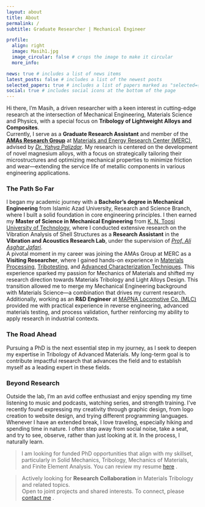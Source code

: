 ```yaml
---
layout: about
title: About
permalink: /
subtitle: Graduate Researcher | Mechanical Engineer

profile:
  align: right
  image: Masih1.jpg
  image_circular: false # crops the image to make it circular
  more_info: 

news: true # includes a list of news items
latest_posts: false # includes a list of the newest posts
selected_papers: true # includes a list of papers marked as "selected={true}"
social: true # includes social icons at the bottom of the page
---
```


Hi there, I’m Masih, a driven researcher with a keen interest in cutting-edge research at the intersection of Mechanical Engineering, Materials Science and Physics, with a special focus on **Tribology of Lightweight Alloys and Composites**.<br>
Currently, I serve as a **Graduate Research Assistant** and member of the [**AMAs Research Group**](https://amasgroup.github.io/) at [Materials and Energy Research Center (MERC)](https://en.merc.ac.ir/), advised by [*Dr. Yahya Palizdar*](https://scholar.google.com/citations?user=tY66SMIAAAAJ&hl=en). My research is centered on the development of novel magnesium alloys, with a focus on strategically tailoring their microstructures and optimizing mechanical properties to minimize friction and wear—extending the service life of metallic components in various engineering applications.
### The Path So Far
I began my academic journey with a **Bachelor’s degree in Mechanical Engineering** from Islamic Azad University, Research and Science Branch, where I built a solid foundation in core engineering principles. I then earned my **Master of Science in Mechanical Engineering** from [K. N. Toosi University of Technology](https://en.kntu.ac.ir/), where I conducted extensive research on the Vibration Analysis of Shell Structures as a **Research Assistant** in the **Vibration and Acoustics Research Lab**, under the supervision of [*Prof. Ali Asghar Jafari*](https://scholar.google.com/citations?user=9QAXzD8AAAAJ&hl=en).<br>
A pivotal moment in my career was joining the AMAs Group at MERC as a **Visiting Researcher**, where I gained hands-on experience in <u>Materials Processing</u>, <u>Tribotesting</u>, and <u>Advanced Characterization Techniques</u>. This experience sparked my passion for Mechanics of Materials and shifted my research direction towards Materials Tribology and Light Alloys Design. This transition allowed me to merge my Mechanical Engineering background with Materials Science—a combination that drives my current research.<br>
Additionally, working as an **R&D Engineer** at [MAPNA Locomotive Co. (MLC)](https://www.mapnalocomotive.com/?lang=en) provided me with practical experience in reverse engineering, advanced materials testing, and process validation, further reinforcing my ability to apply research in industrial contexts.
### The Road Ahead
Pursuing a PhD is the next essential step in my journey, as I seek to deepen my expertise in Tribology of Advanced Materials. My long-term goal is to contribute impactful research that advances the field and to establish myself as a leading expert in these fields.
### Beyond Research
Outside the lab, I’m an avid coffee enthusiast and enjoy spending my time listening to music and podcasts, watching series, and strength training. I've recently found expressing my creativity through graphic design, from logo creation to website design, and trying different programming languages. Whenever I have an extended break, I love traveling, especially hiking and spending time in nature. I often step away from social noise, take a seat, and try to see, observe, rather than just looking at it. In the process, I naturally learn.

<blockquote>
  <i class="fa fa-bullhorn" aria-hidden="true"></i>
  I am looking for funded PhD opportunities that align with my skillset, particularly in Solid Mechanics, Tribology, Mechanics of Materials, and Finite Element Analysis. You can review my resume <a href="/assets/pdf/Banijamali_Masih_CVwebsite.pdf">here</a> .
</blockquote>

<blockquote style="font-size: 0.9rem;">
  <i class="fa fa-bullhorn" aria-hidden="true"></i>
  Actively looking for <b>Research Collaboration</b> in Materials Tribology and related topics.<br>
  Open to joint projects and shared interests. To connect, please
  <a href="mailto:banijamali.masih@gmail.com">contact me</a> .
</blockquote>

